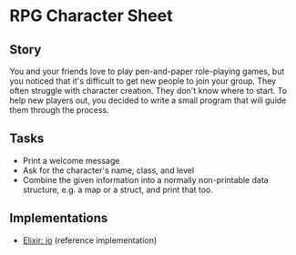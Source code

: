 # RPG Character Sheet

## Story

You and your friends love to play pen-and-paper role-playing games, but you noticed that it's difficult to get new people to join your group. They often struggle with character creation. They don't know where to start. To help new players out, you decided to write a small program that will guide them through the process.

## Tasks

- Print a welcome message
- Ask for the character's name, class, and level
- Combine the given information into a normally non-printable data structure, e.g. a map or a struct, and print that too.

## Implementations

- [Elixir: io][implementation-elixir] (reference implementation)

[implementation-elixir]: ../../languages/elixir/exercises/concept/rpg-character-sheet/.docs/instructions.md
